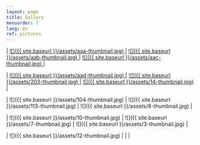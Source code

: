 ```yaml
---
layout: page
title: Gallery
menuorder: 7
lang: en
ref: pictures
---
```


| <a href="/assets/aaa.jpg"> ![]({{ site.baseurl }}/assets/aaa-thumbnail.jpg) </a> | <a href="/assets/aab.jpg"> ![]({{ site.baseurl }}/assets/aab-thumbnail.jpg) </a> | <a href="/assets/aac.jpg">  ![]({{ site.baseurl }}/assets/aac-thumbnail.jpg) </a> |

| <a href="/assets/aad.jpg"> ![]({{ site.baseurl }}/assets/aad-thumbnail.jpg) </a> | <a href="/assets/203.jpg"> ![]({{ site.baseurl }}/assets/203-thumbnail.jpg) </a> | <a href="/assets/14.jpg">  ![]({{ site.baseurl }}/assets/14-thumbnail.jpg) </a> |

| ![]({{ site.baseurl }}/assets/104-thumbnail.jpg) | ![]({{ site.baseurl }}/assets/113-thumbnail.jpg) | ![]({{ site.baseurl }}/assets/8-thumbnail.jpg) |

| ![]({{ site.baseurl }}/assets/10-thumbnail.jpg) | ![]({{ site.baseurl }}/assets/7-thumbnail.jpg) | ![]({{ site.baseurl }}/assets/3-thumbnail.jpg) |

| ![]({{ site.baseurl }}/assets/12-thumbnail.jpg) | | |
